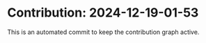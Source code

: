 # Contribution: 2024-12-19-01-53
This is an automated commit to keep the contribution graph active.
